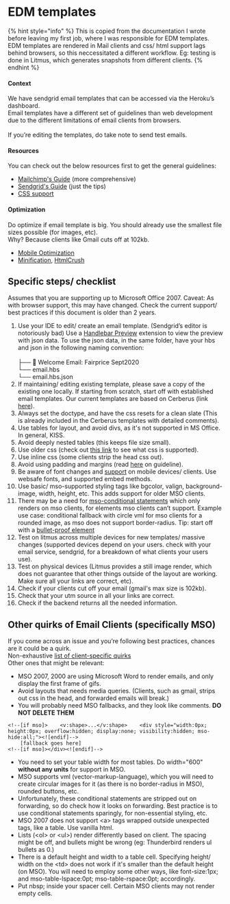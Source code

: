 # EDM templates

{% hint style="info" %}
This is copied from the documentation I wrote before leaving my first job, where I was responsible for EDM templates. EDM templates are rendered in Mail clients and css/ html support lags behind browsers, so this neccessitated a different workflow. Eg: testing is done in Litmus, which generates snapshots from different clients.
{% endhint %}

#### Context

We have sendgrid email templates that can be accessed via the Heroku’s dashboard.\
Email templates have a different set of guidelines than web development due to the different limitations of email clients from browsers.\
\
If you’re editing the templates, do take note to send test emails.

#### Resources

You can check out the below resources first to get the general guidelines:

* [Mailchimp's Guide](https://templates.mailchimp.com) (more comprehensive)
* [Sendgrid's Guide](https://sendgrid.com/docs/ui/sending-email/cross-platform-html-design/) (just the tips)
* [CSS support](https://templates.mailchimp.com/resources/email-client-css-support/)

#### Optimization 

Do optimize if email template is big. You should already use the smallest file sizes possible (for images, etc).\
Why? Because clients like Gmail cuts off at 102kb.

* [Mobile Optimization](https://sendgrid.com/blog/how-to-optimize-your-email-for-mobile/)
* [Minification](https://www.emailonacid.com/blog/article/email-development/how-to-minify-email-html/), [HtmlCrush](https://htmlcrush.com/dark/)

## Specific steps/ checklist

Assumes that you are supporting up to Microsoft Office 2007. Caveat: As with browser support, this may have changed. Check the current support/ best practices if this document is older than 2 years.

1. Use your IDE to edit/ create an email template. (Sendgrid’s editor is notoriously bad) Use a [Handlebar Preview](https://marketplace.visualstudio.com/items?itemName=greenbyte.handlebars-preview) extension to view the preview with json data. To use the json data, in the same folder, have your hbs and json in the following naming convention:\
   \
   &#x20;├── 📁 Welcome Email: Fairprice Sept2020\
   &#x20;└── email.hbs\
   &#x20;└── email.hbs.json
2. If maintaining/ editing existing template, please save a copy of the existing one locally. If starting from scratch, start off with established email templates. Our current templates are based on Cerberus (link [here](https://tedgoas.github.io/Cerberus/)).
3. Always set the doctype, and have the css resets for a clean slate (This is already included in the Cerberus templates with detailed comments).
4. Use tables for layout, and avoid divs, as it's not supported in MS Office. In general, KISS.
5. Avoid deeply nested tables (this keeps file size small).
6. Use older css (check out [this link](https://templates.mailchimp.com/resources/email-client-css-support/) to see what css is supported).
7. Use inline css (some clients strip the head css out).
8. Avoid using padding and margins (read [here](https://www.emailonacid.com/blog/article/email-development/7\_tips\_and\_tricks\_regarding\_margins\_and\_padding\_in\_html\_emails/) on guideline).
9. Be aware of font changes and [support](https://www.litmus.com/blog/the-ultimate-guide-to-web-fonts/) on mobile devices/ clients. Use websafe fonts, and supported embed methods.
10. Use basic/ mso-supported styling tags like bgcolor, valign, background-image, width, height, etc. This adds support for older MSO clients.
11. There may be a need for [mso-conditional statements](https://stackoverflow.design/email/base/mso/) which only renders on mso clients, for elements mso clients can’t support. Example use case: conditional fallback with circle vml for mso clients for a rounded image, as mso does not support border-radius. Tip: start off with a [bullet-proof element](https://www.emailonacid.com/blog/article/email-development/how-to-make-your-emails-bulletproof/)
12. Test on litmus across multiple devices for new templates/ massive changes (supported devices depend on your users. check with your email service, sendgrid, for a breakdown of what clients your users use).
13. Test on physical devices (Litmus provides a still image render, which does not guarantee that other things outside of the layout are working. Make sure all your links are correct, etc).
14. Check if your clients cut off your email (gmail's max size is 102kb).
15. Check that your utm source in all your links are correct.
16. Check if the backend returns all the needed information.‌

## Other quirks of Email Clients (specifically MSO)

If you come across an issue and you’re following best practices, chances are it could be a quirk.\
Non-exhaustive [list of client-specific quirks](http://freshinbox.com/resources/css.php#clientquirks)\
Other ones that might be relevant:

* MSO 2007, 2000 are using Microsoft Word to render emails, and only display the first frame of gifs.
* Avoid layouts that needs media queries. (Clients, such as gmail, strips out css in the head, and forwarded emails will break.)
* You will probably need MSO fallbacks, and they look like comments. **DO NOT DELETE THEM**

```
<!--[if mso]>    <v:shape>...</v:shape>    <div style="width:0px; height:0px; overflow:hidden; display:none; visibility:hidden; mso-hide:all;"><![endif]-->
    [fallback goes here]
<!--[if mso]></div><![endif]-->‌
```

* You need to set your table width for most tables. Do width="600" **without any units** for support in MSO.
* MSO supports vml (vector-markup-language), which you will need to create circular images for it (as there is no border-radius in MSO), rounded buttons, etc.
* Unfortunately, these conditional statements are stripped out on forwarding, so do check how it looks on forwarding. Best practice is to use conditional statements sparingly, for non-essential styling, etc.
* MSO 2007 does not support \<a> tags wrapped outside unexpected tags, like a table. Use vanilla html.
* Lists (\<ol> or \<ul>) render differently based on client. The spacing might be off, and bullets might be wrong (eg: Thunderbird renders ul bullets as 0.)
* There is a default height and width to a table cell. Specifying height/ width on the \<td> does not work if it's smaller than the default height (on MSO). You will need to employ some other ways, like font-size:1px; and mso-table-lspace:0pt; mso-table-rspace:0pt; accordingly.
* Put nbsp; inside your spacer cell. Certain MSO clients may not render empty cells.

